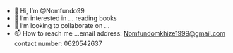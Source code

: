 - 👋 Hi, I’m @Nomfundo99
- 👀 I’m interested in ... reading books
- 💞️ I’m looking to collaborate on ...
- 📫 How to reach me ...email address: Nomfundomkhize1999@gmail.com
                        contact number: 0620542637

<!---
Nomfundo99/Nomfundo99 is a ✨ special ✨ repository because its `README.md` (this file) appears on your GitHub profile.
You can click the Preview link to take a look at your changes.
--->
